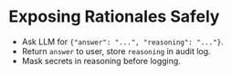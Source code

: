 # Exposing Rationales Safely

* Ask LLM for `{"answer": "...", "reasoning": "..."}`.  
* Return `answer` to user, store `reasoning` in audit log.  
* Mask secrets in reasoning before logging.
